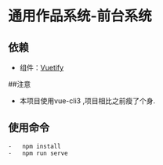 # 通用作品系统-前台系统


## 依赖
-   组件：[Vuetify](https://vuetifyjs.com/zh-Hans/layout/pre-made-themes)

##注意 
- 本项目使用vue-cli3 ,项目相比之前瘦了个身.
## 使用命令

```
-   npm install
-   npm run serve
```


